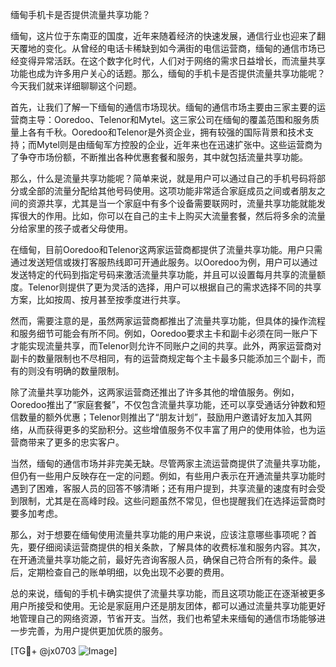 缅甸手机卡是否提供流量共享功能？

缅甸，这片位于东南亚的国度，近年来随着经济的快速发展，通信行业也迎来了翻天覆地的变化。从曾经的电话卡稀缺到如今满街的电信运营商，缅甸的通信市场已经变得异常活跃。在这个数字化时代，人们对于网络的需求日益增长，而流量共享功能也成为许多用户关心的话题。那么，缅甸的手机卡是否提供流量共享功能呢？今天我们就来详细聊聊这个问题。

首先，让我们了解一下缅甸的通信市场现状。缅甸的通信市场主要由三家主要的运营商主导：Ooredoo、Telenor和Mytel。这三家公司在缅甸的覆盖范围和服务质量上各有千秋。Ooredoo和Telenor是外资企业，拥有较强的国际背景和技术支持；而Mytel则是由缅甸军方控股的企业，近年来也在迅速扩张中。这些运营商为了争夺市场份额，不断推出各种优惠套餐和服务，其中就包括流量共享功能。

那么，什么是流量共享功能呢？简单来说，就是用户可以通过自己的手机号码将部分或全部的流量分配给其他号码使用。这项功能非常适合家庭成员之间或者朋友之间的资源共享，尤其是当一个家庭中有多个设备需要联网时，流量共享功能就能发挥很大的作用。比如，你可以在自己的主卡上购买大流量套餐，然后将多余的流量分给家里的孩子或者父母使用。

在缅甸，目前Ooredoo和Telenor这两家运营商都提供了流量共享功能。用户只需通过发送短信或拨打客服热线即可开通此服务。以Ooredoo为例，用户可以通过发送特定的代码到指定号码来激活流量共享功能，并且可以设置每月共享的流量额度。Telenor则提供了更为灵活的选择，用户可以根据自己的需求选择不同的共享方案，比如按周、按月甚至按季度进行共享。

然而，需要注意的是，虽然两家运营商都推出了流量共享功能，但具体的操作流程和服务细节可能会有所不同。例如，Ooredoo要求主卡和副卡必须在同一账户下才能实现流量共享，而Telenor则允许不同账户之间的共享。此外，两家运营商对副卡的数量限制也不尽相同，有的运营商规定每个主卡最多只能添加三个副卡，而有的则没有明确的数量限制。

除了流量共享功能外，这两家运营商还推出了许多其他的增值服务。例如，Ooredoo推出了“家庭套餐”，不仅包含流量共享功能，还可以享受通话分钟数和短信数量的额外优惠；Telenor则推出了“朋友计划”，鼓励用户邀请好友加入其网络，从而获得更多的奖励积分。这些增值服务不仅丰富了用户的使用体验，也为运营商带来了更多的忠实客户。

当然，缅甸的通信市场并非完美无缺。尽管两家主流运营商提供了流量共享功能，但仍有一些用户反映存在一定的问题。例如，有些用户表示在开通流量共享功能时遇到了困难，客服人员的回答不够清晰；还有用户提到，共享流量的速度有时会受到限制，尤其是在高峰时段。这些问题虽然不常见，但也提醒我们在选择运营商时要多加考虑。

那么，对于想要在缅甸使用流量共享功能的用户来说，应该注意哪些事项呢？首先，要仔细阅读运营商提供的相关条款，了解具体的收费标准和服务内容。其次，在开通流量共享功能之前，最好先咨询客服人员，确保自己符合所有的条件。最后，定期检查自己的账单明细，以免出现不必要的费用。

总的来说，缅甸的手机卡确实提供了流量共享功能，而且这项功能正在逐渐被更多用户所接受和使用。无论是家庭用户还是朋友团体，都可以通过流量共享功能更好地管理自己的网络资源，节省开支。当然，我们也希望未来缅甸的通信市场能够进一步完善，为用户提供更加优质的服务。

[TG💪+ @jx0703 ![Image](https://github.com/user-attachments/assets/dbca1d08-cadb-493c-b0ec-ad6f7a83f270)]